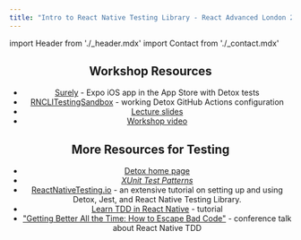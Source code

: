 ```yaml
---
title: "Intro to React Native Testing Library - React Advanced London 2022"
---
```


import Header from './_header.mdx'
import Contact from './_contact.mdx'

<Header />

## Workshop Resources

- [Surely](https://github.com/CodingItWrong/surely-expo/blob/main/REACT_ADVANCED_WORKSHOP.md) - Expo iOS app in the App Store with Detox tests
- [RNCLITestingSandbox](https://github.com/CodingItWrong/RNCLITestingSandbox) - working Detox GitHub Actions configuration
- [Lecture slides](https://www.slideshare.net/JoshJustice1/effective-detox-testing-react-advanced-2023)
- [Workshop video](https://portal.gitnation.org/contents/effective-detox-testing)

## More Resources for Testing

- [Detox home page](https://wix.github.io/Detox/)
- [*XUnit Test Patterns*](http://xunitpatterns.com/)
- [ReactNativeTesting.io](/) - an extensive tutorial on setting up and using Detox, Jest, and React Native Testing Library.
- [Learn TDD in React Native](https://learntdd.in/react-native/) - tutorial
- ["Getting Better All the Time: How to Escape Bad Code"](https://youtu.be/XKiE4AFjk9s) - conference talk about React Native TDD

<Contact />
